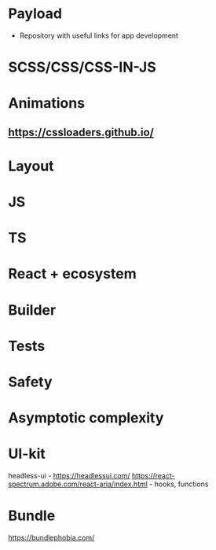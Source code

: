 # Payload
- Repository with useful links for app development

# SCSS/CSS/CSS-IN-JS


# Animations
## https://cssloaders.github.io/


# Layout


# JS


# TS


# React + ecosystem


# Builder


# Tests


# Safety


# Asymptotic complexity


# UI-kit
headless-ui - https://headlessui.com/
https://react-spectrum.adobe.com/react-aria/index.html - hooks, functions

# Bundle
https://bundlephobia.com/
